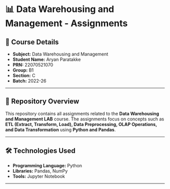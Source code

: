 # 📊 Data Warehousing and Management - Assignments

## 📝 **Course Details**
- **Subject:** Data Warehousing and Management  
- **Student Name:** Aryan Paratakke
- **PRN:** 22070521070
- **Group:** B1
- **Section:** C
- **Batch:** 2022-26  

---

## 📂 **Repository Overview**
This repository contains all assignments related to the **Data Warehousing and Management LAB** course. The assignments focus on concepts such as **ETL (Extract, Transform, Load), Data Preprocessing, OLAP Operations, and Data Transformation** using **Python and Pandas**.

---

## 🛠 **Technologies Used**
- **Programming Language:** Python  
- **Libraries:** Pandas, NumPy
- **Tools:** Jupyter Notebook

---
